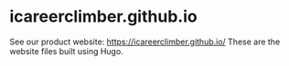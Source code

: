 # icareerclimber.github.io
See our product website: https://icareerclimber.github.io/
These are the website files built using Hugo.
